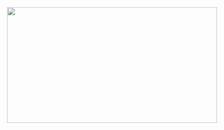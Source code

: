 <div id="header" align="center">
  <img src="https://giphy.com/embed/DBqr5JfVORb56" width="480" height="265" frameBorder="0" </img>
</div>
